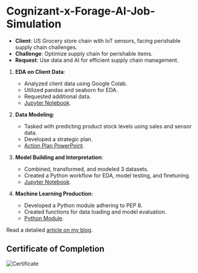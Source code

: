 # Cognizant-x-Forage-AI-Job-Simulation

- **Client**: US Grocery store chain with IoT sensors, facing perishable supply chain challenges.
- **Challenge**: Optimize supply chain for perishable items.
- **Request**: Use data and AI for efficient supply chain management.

1. **EDA on Client Data**:
   - Analyzed client data using Google Colab.
   - Utilized pandas and seaborn for EDA.
   - Requested additional data.
   - [Jupyter Notebook](https://github.com/ardizio/Cognizant-x-Forage-AI-Job-Simulation/blob/main/FRG_COGNIZANT_T1_EDA.ipynb).
   
2. **Data Modeling**:
   - Tasked with predicting product stock levels using sales and sensor data.
   - Developed a strategic plan.
   - [Action Plan PowerPoint](https://www.actum.it/app/lib/dataLayer/DataBin/forage-cognizant-ai-2.png).

3. **Model Building and Interpretation**:
   - Combined, transformed, and modeled 3 datasets.
   - Created a Python workflow for EDA, model testing, and finetuning.
   - [Jupyter Notebook](https://github.com/ardizio/Cognizant-x-Forage-AI-Job-Simulation/blob/main/FRG_COGNIZANT_T3_EDA_on_new_data_and_model_building.ipynb).
   
4. **Machine Learning Production**:
   - Developed a Python module adhering to PEP 8.
   - Created functions for data loading and model evaluation.
   - [Python Module](https://github.com/ardizio/Cognizant-x-Forage-AI-Job-Simulation/blob/main/FRG_COGNIZANT_T4_ML_in_production.py).



Read a detalied [article on my blog](https://www.actum.it/ArticleReaderView/2023-10-08-forage-cognizant-ai-job-simulation).

## Certificate of Completion
![Certificate](https://www.actum.it/app/lib/dataLayer/DataBin/forage-cognizant-ai-4.png)
